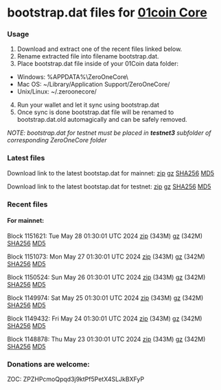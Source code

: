 # bootstrap.dat files for [01coin Core](https://01coin.io)

### Usage

1. Download and extract one of the recent files linked below.
2. Rename extracted file into filename bootstrap.dat.
3. Place bootstrap.dat file inside of your 01Coin data folder:
 - Windows: %APPDATA%\ZeroOneCore\
 - Mac OS: ~/Library/Application Support/ZeroOneCore/
 - Unix/Linux: ~/.zeroonecore/
4. Run your wallet and let it sync using bootstrap.dat
5. Once sync is done bootstrap.dat file will be renamed to bootstrap.dat.old automagically and can be safely removed.

_NOTE: bootstrap.dat for testnet must be placed in **testnet3** subfolder of corresponding ZeroOneCore folder_

### Latest files
Download link to the latest bootstap.dat for mainnet: [zip](https://files.01coin.io/mainnet/bootstrap.dat.zip) [gz](https://files.01coin.io/mainnet/bootstrap.dat.tar.gz) [SHA256](https://files.01coin.io/mainnet/sha256.txt) [MD5](https://files.01coin.io/mainnet/md5.txt)

Download link to the latest bootstap.dat for testnet: [zip](https://files.01coin.io/testnet/bootstrap.dat.zip) [gz](https://files.01coin.io/testnet/bootstrap.dat.tar.gz) [SHA256](https://files.01coin.io/testnet/sha256.txt) [MD5](https://files.01coin.io/testnet/md5.txt)

### Recent files

#### For mainnet:

Block 1151621: Tue May 28 01:30:01 UTC 2024 [zip](https://files.01coin.io/mainnet/2024-05-28/bootstrap.dat.zip) (343M) [gz](https://files.01coin.io/mainnet/2024-05-28/bootstrap.dat.tar.gz) (342M) [SHA256](https://files.01coin.io/mainnet/2024-05-28/sha256.txt) [MD5](https://files.01coin.io/mainnet/2024-05-28/md5.txt)

Block 1151073: Mon May 27 01:30:01 UTC 2024 [zip](https://files.01coin.io/mainnet/2024-05-27/bootstrap.dat.zip) (343M) [gz](https://files.01coin.io/mainnet/2024-05-27/bootstrap.dat.tar.gz) (342M) [SHA256](https://files.01coin.io/mainnet/2024-05-27/sha256.txt) [MD5](https://files.01coin.io/mainnet/2024-05-27/md5.txt)

Block 1150524: Sun May 26 01:30:01 UTC 2024 [zip](https://files.01coin.io/mainnet/2024-05-26/bootstrap.dat.zip) (343M) [gz](https://files.01coin.io/mainnet/2024-05-26/bootstrap.dat.tar.gz) (342M) [SHA256](https://files.01coin.io/mainnet/2024-05-26/sha256.txt) [MD5](https://files.01coin.io/mainnet/2024-05-26/md5.txt)

Block 1149974: Sat May 25 01:30:01 UTC 2024 [zip](https://files.01coin.io/mainnet/2024-05-25/bootstrap.dat.zip) (343M) [gz](https://files.01coin.io/mainnet/2024-05-25/bootstrap.dat.tar.gz) (342M) [SHA256](https://files.01coin.io/mainnet/2024-05-25/sha256.txt) [MD5](https://files.01coin.io/mainnet/2024-05-25/md5.txt)

Block 1149432: Fri May 24 01:30:01 UTC 2024 [zip](https://files.01coin.io/mainnet/2024-05-24/bootstrap.dat.zip) (343M) [gz](https://files.01coin.io/mainnet/2024-05-24/bootstrap.dat.tar.gz) (342M) [SHA256](https://files.01coin.io/mainnet/2024-05-24/sha256.txt) [MD5](https://files.01coin.io/mainnet/2024-05-24/md5.txt)

Block 1148878: Thu May 23 01:30:01 UTC 2024 [zip](https://files.01coin.io/mainnet/2024-05-23/bootstrap.dat.zip) (343M) [gz](https://files.01coin.io/mainnet/2024-05-23/bootstrap.dat.tar.gz) (342M) [SHA256](https://files.01coin.io/mainnet/2024-05-23/sha256.txt) [MD5](https://files.01coin.io/mainnet/2024-05-23/md5.txt)


### Donations are welcome:

ZOC: ZPZHPcmoQpqd3j9ktPf5PetX4SLJkBXFyP
